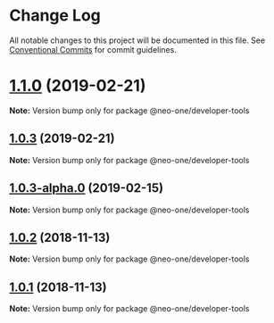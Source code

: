 # Change Log

All notable changes to this project will be documented in this file.
See [Conventional Commits](https://conventionalcommits.org) for commit guidelines.

# [1.1.0](https://github.com/neo-one-suite/neo-one/compare/@neo-one/developer-tools@1.0.3...@neo-one/developer-tools@1.1.0) (2019-02-21)

**Note:** Version bump only for package @neo-one/developer-tools





## [1.0.3](https://github.com/neo-one-suite/neo-one/compare/@neo-one/developer-tools@1.0.3-alpha.0...@neo-one/developer-tools@1.0.3) (2019-02-21)

**Note:** Version bump only for package @neo-one/developer-tools





## [1.0.3-alpha.0](https://github.com/neo-one-suite/neo-one/compare/@neo-one/developer-tools@1.0.2...@neo-one/developer-tools@1.0.3-alpha.0) (2019-02-15)

**Note:** Version bump only for package @neo-one/developer-tools





## [1.0.2](https://github.com/neo-one-suite/neo-one/compare/@neo-one/developer-tools@1.0.1...@neo-one/developer-tools@1.0.2) (2018-11-13)

**Note:** Version bump only for package @neo-one/developer-tools





## [1.0.1](https://github.com/neo-one-suite/neo-one/compare/@neo-one/developer-tools@1.0.0...@neo-one/developer-tools@1.0.1) (2018-11-13)

**Note:** Version bump only for package @neo-one/developer-tools
